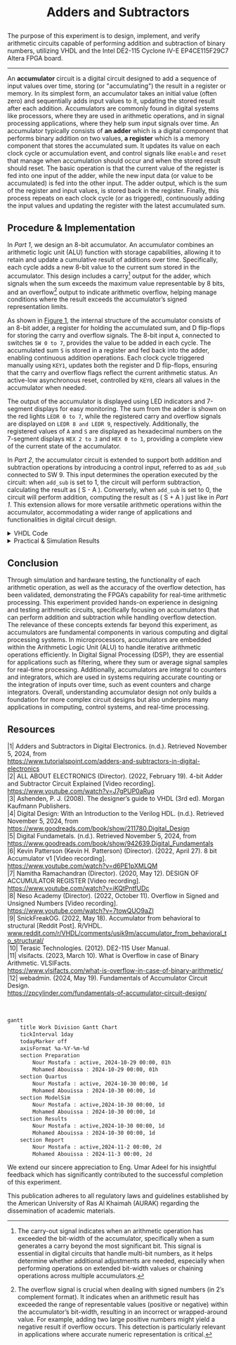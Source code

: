 # <p align="center">Adders and Subtractors</p>

The purpose of this experiment is to design, implement, and verify arithmetic circuits capable of performing addition and subtraction of binary numbers, utilizing VHDL and the Intel DE2-115 Cyclone IV-E EP4CE115F29C7 Altera FPGA board.

---

An __accumulator__ circuit is a digital circuit designed to add a sequence of input values over time, storing (or "accumulating") the result in a register or memory. In its simplest form, an accumulator takes an initial value (often zero) and sequentially adds input values to it, updating the stored result after each addition. Accumulators are commonly found in digital systems like processors, where they are used in arithmetic operations, and in signal processing applications, where they help sum input signals over time. An accumulator typically consists of __an adder__ which is a digital component that performs binary addition on two values, __a register__ which is a memory component that stores the accumulated sum. It updates its value on each clock cycle or accumulation event, and control signals like `enable` and `reset` that manage when accumulation should occur and when the stored result should reset. The basic operation is that the current value of the register is fed into one input of the adder, while the new input data (or value to be accumulated) is fed into the other input. The adder output, which is the sum of the register and input values, is stored back in the register. Finally, this process repeats on each clock cycle (or as triggered), continuously adding the input values and updating the register with the latest accumulated sum.

## Procedure & Implementation

In *Part 1*, we design an 8-bit accumulator. An accumulator combines an arithmetic logic unit (ALU) function with storage capabilities, allowing it to retain and update a cumulative result of additions over time. Specifically, each cycle adds a new 8-bit value to the current sum stored in the accumulator. This design includes a carry[^1] output for the adder, which signals when the sum exceeds the maximum value representable by 8 bits, and an overflow[^2] output to indicate arithmetic overflow, helping manage conditions where the result exceeds the accumulator’s signed representation limits.

[^1]: The carry-out signal indicates when an arithmetic operation has exceeded the bit-width of the accumulator, specifically when a sum generates a carry beyond the most significant bit. This signal is essential in digital circuits that handle multi-bit numbers, as it helps determine whether additional adjustments are needed, especially when performing operations on extended bit-width values or chaining operations across multiple accumulators.
[^2]: The overflow signal is crucial when dealing with signed numbers (in 2’s complement format). It indicates when an arithmetic result has exceeded the range of representable values (positive or negative) within the accumulator’s bit-width, resulting in an incorrect or wrapped-around value. For example, adding two large positive numbers might yield a negative result if overflow occurs. This detection is particularly relevant in applications where accurate numeric representation is critical.

As shown in [Figure 1](Photos/Accumulator.png), the internal structure of the accumulator consists of an 8-bit adder, a register for holding the accumulated sum, and D flip-flops for storing the carry and overflow signals. The 8-bit input `A`, connected to switches `SW 0 to 7`, provides the value to be added in each cycle. The accumulated sum `S` is stored in a register and fed back into the adder, enabling continuous addition operations. Each clock cycle triggered manually using `KEY1`, updates both the register and D flip-flops, ensuring that the carry and overflow flags reflect the current arithmetic status. An active-low asynchronous reset, controlled by `KEY0`, clears all values in the accumulator when needed.

The output of the accumulator is displayed using LED indicators and 7-segment displays for easy monitoring. The sum from the adder is shown on the red lights `LEDR 0 to 7`, while the registered carry and overflow signals are displayed on `LEDR 8 and LEDR 9`, respectively. Additionally, the registered values of `A` and `S` are displayed as hexadecimal numbers on the 7-segment displays `HEX 2 to 3` and `HEX 0 to 1`, providing a complete view of the current state of the accumulator.

In *Part 2*, the accumulator circuit is extended to support both addition and subtraction operations by introducing a control input, referred to as `add_sub`  connected to SW 9. This input determines the operation executed by the circuit: when `add_sub` is set to 1, the circuit will perform subtraction, calculating the result as \( S - A \). Conversely, when `add_sub` is set to 0, the circuit will perform addition, computing the result as \( S + A \) just like in *Part 1*. This extension allows for more versatile arithmetic operations within the accumulator, accommodating a wider range of applications and functionalities in digital circuit design.

<details>
  <summary>VHDL Code</summary>
<br>

```VHDL
-- Accumulator circuit with overflow detection
-- Registers are included for all inputs and outputs.
-- inputs:   SW7-0 = A
--           SW9 = Add_Sub (add when 0, subtract when 1)
--           KEY0 = active-low asynchronous reset
--           KEY1 = manual clock (the key must keep getting pressed)
-- outputs:  LEDR7-0 shows S in binary form
--           LEDR8 shows carry out
--           LEDR9 shows overflow
--           HEX3-2 shows input A
--           HEX1-0 shows the output sum

-- A is the input, S is the output of the sum or subtraction 

Library ieee;
USE ieee.std_logic_1164.all;
USE ieee.std_logic_arith.all;
USE ieee.std_logic_signed.all;

ENTITY part2 IS
   PORT ( KEY   : IN  STD_LOGIC_VECTOR(1 DOWNTO 0);
          SW    : IN  STD_LOGIC_VECTOR(9 DOWNTO 0);
          LEDR  : OUT STD_LOGIC_VECTOR(9 DOWNTO 0);
          HEX3, HEX2, HEX1, HEX0 : OUT STD_LOGIC_VECTOR(0 TO 6) );
END ENTITY part2;

ARCHITECTURE Behavior OF part2 IS
   COMPONENT hex7seg IS -- using a component of the "hex7seg" entity which is defined down (below the top level architecture)
   PORT ( hex      : IN  STD_LOGIC_VECTOR(3 DOWNTO 0);
          display  : OUT STD_LOGIC_VECTOR(0 TO 6) );
   END component;

   COMPONENT regn IS -- using a component of the "regn" entity which is defined down (below the top level architecture)
   GENERIC ( n : NATURAL := 8 );
   PORT ( R             : IN  STD_LOGIC_VECTOR(n-1 DOWNTO 0);
          Clock, Resetn : IN STD_LOGIC;
          Q             : OUT STD_LOGIC_VECTOR(n-1 DOWNTO 0) );
   END COMPONENT;
   
	-- These signals are used to manage data, control flags, and intermediate results in a design.
   SIGNAL A, A_reg, S_reg, Add_Sub_vector : STD_LOGIC_VECTOR(7 DOWNTO 0); -- Declares four signals as 8-bit wide vectors
   SIGNAL S : STD_LOGIC_VECTOR(8 DOWNTO 0); -- Declares the signal S as a 9-bit wide vector.
	-- Typically used for results of operations where an extra bit is needed to accommodate carry or overflow, such as the result of an addition where the final bit captures the carry-out.
   SIGNAL carry, carry_reg : STD_LOGIC_VECTOR(0 TO 0); -- Declares two single-bit signals
	-- carry: Represents a carry-out from an arithmetic operation.
	-- carry_reg: A stored version of carry, preserving it for synchronous use.
   SIGNAL Clock, Resetn, Add_Sub : STD_LOGIC; -- Declares three single-bit signals
	-- Clock: The clock signal that controls synchronous operations in the circuit.
	-- Resetn: An asynchronous reset signal, active low ('0' resets the circuit).
	-- Add_Sub: A control signal that specifies the operation type, where '0' indicates addition and '1' indicates subtraction.
   SIGNAL overflow, overflow_reg : STD_LOGIC_VECTOR (0 TO 0); -- Declares two single-bit signals
	-- overflow: Indicates whether an overflow condition has occurred in an arithmetic operation.
	-- overflow_reg: A registered or stored version of overflow, which can be used to retain the overflow status for synchronous use.
	
BEGIN
	-- Assigning specific values to various signals, linking them to inputs from KEY and SW from the FPGA 
   Resetn <= KEY(0);
   Clock <= KEY(1);
   A <= SW(7 DOWNTO 0);
   Add_Sub <= SW(9);
	Add_Sub_vector <= (OTHERS => ADD_Sub);

	-- Implementing a basic arithmetic unit with only adding and subtracting functions.
	
   -- instantiate module regn (R, Clock, Resetn, Q);
   U_A : regn PORT MAP (A, Clock, Resetn, A_reg); -- The regn module takes A as the input (R in the module definition) and, on a clock pulse, stores its value in A_reg while respecting the Resetn signal. 

   S <= ('0' & S_reg) + ((A_reg XOR Add_Sub_vector) + Add_Sub); 
	-- ('0' & S_reg): Extends S_reg by adding a leading '0' bit, creating a 9-bit vector for arithmetic operations to handle overflow/carry.
	-- (A_reg XOR Add_Sub_vector) + Add_Sub: Performs the arithmetic operation by using Add_Sub as a control bit. XOR-ing with Add_Sub_vector enables switching between addition (when Add_Sub is 0) and two’s complement subtraction (when Add_Sub is 1).
	-- The sum of these terms is assigned to S, resulting in a 9-bit output where the 8 LSBs hold the result, and the MSB (S(8)) holds any carry.
	
	carry(0) <= S(8); -- Assigns the carry-out bit from S to the carry(0) signal.
	-- carry(0) will indicate whether an overflow occurred in the addition/subtraction operation by holding the MSB of S.
   
	-- Display the adder outputs
   LEDR(7 DOWNTO 0) <= S(7 DOWNTO 0); -- Maps the result of the arithmetic operation (S) to LEDR(7:0), allowing the sum or difference to be viewed on the board’s LEDs.

   -- instantiate module regn (R, Clock, Resetn, Q);
   U_S : regn PORT MAP (S(7 DOWNTO 0), Clock, Resetn, S_reg); -- On each clock pulse, stores the 8-bit result in S_reg, allowing S_reg to hold the stabilized value of S for use in further logic or display.

   U_carry : regn GENERIC MAP (n => 1) -- Creates a 1-bit register (U_carry) to hold the carry-out bit carry, allowing the carry status to be retained and used later.
                  PORT MAP (carry, Clock, Resetn, carry_reg);

   -- check for overflow
   overflow(0) <= ((Add_Sub XOR A_reg(7)) XNOR S_reg(7)) AND (A_reg(7) XOR Add_Sub XOR S(7));
	-- evaluates whether an overflow condition occurred by examining the signs of the operands and the result.
	-- If the sign bits of A_reg and S_reg are mismatched after an operation (when they should logically align), overflow has occurred.
	
   U_overflow : regn GENERIC MAP (n => 1) -- Instantiates a 1-bit regn module labeled U_overflow to register the overflow signal.
                     PORT MAP (overflow, Clock, Resetn, overflow_reg); -- Stores the result of the overflow calculation in overflow_reg, allowing it to be retained for display or further use.
							
   LEDR(9) <= overflow_reg(0); -- Displays the overflow status on LED
   LEDR(8) <= carry_reg(0); -- Displays the carry status on LED 8
   
   -- drive the displays through a 7-seg decoders
   digit_3: hex7seg PORT MAP(A_reg(7 DOWNTO 4), HEX3); -- Converts the 4-bit upper portion of A_reg into a 7-segment format for display on HEX3.
   digit_2: hex7seg PORT MAP(A_reg(3 DOWNTO 0), HEX2); -- Uses the hex7seg module to convert the lower 4 bits of A_reg into a display format for the 7-segment display HEX2.
   digit_1: hex7seg PORT MAP(S_reg(7 DOWNTO 4), HEX1); -- Converts the upper portion of S_reg for display on HEX1, showing the high 4 bits of the arithmetic result.
   digit_0: hex7seg PORT MAP(S_reg(3 DOWNTO 0), HEX0); -- Converts the low 4 bits of S_reg into a 7-segment display format for HEX0.
END Behavior;

----------------------------------------------------------------------------------------------------------------------------------------------------------------

-- Defining an n-bit register with an asynchronous, active-low reset (Resetn). The register updates its output Q 
-- to match the input R on the rising edge of the clock, provided the reset is not active. If Resetn is low (0), 
-- the register contents are cleared, regardless of the clock signal.
               
LIBRARY ieee;
USE ieee.std_logic_1164.all;

-- Declares the regn entity, which defines the interface for this register module.
ENTITY regn IS
   GENERIC ( n : NATURAL := 8 ); -- Defines a generic parameter n, which specifies the width of the register. 
	-- This allows flexibility in choosing the number of bits, defaulting to 8 bits.
   PORT ( R             : IN  STD_LOGIC_VECTOR(n-1 DOWNTO 0); -- R is an n-bit input vector that represents the data to be loaded into the register.
          Clock, Resetn : IN  STD_LOGIC; -- Clock is a single-bit input signal, used to synchronize data loading. Resetn is a single-bit asynchronous reset input.
          Q             : OUT STD_LOGIC_VECTOR(n-1 DOWNTO 0) ); -- Q is an n-bit output vector representing the current contents of the register.

END ENTITY regn;

ARCHITECTURE Behavior OF regn IS -- defines the internal behavior and signal assignments for the entity
BEGIN
   PROCESS (Clock, Resetn) -- Defines a process that is sensitive to changes on Clock and Resetn. 
	-- This process block will execute whenever there is a change on either of these signals, making it suitable for synchronous logic with an asynchronous reset.
   BEGIN
      IF (Resetn = '0') THEN -- If Resetn is 0, it sets all bits in Q to '0', effectively clearing the register asynchronously.
         Q <= (OTHERS => '0'); -- assigns 0 to all bits in the vector Q, regardless of the width specified by n.
      ELSIF (rising_edge(Clock)) THEN -- If Resetn is not 0, it checks for a rising edge on Clock (meaning a transition from 0 to 1)
         Q <= R; -- loads the input vector R into Q on the rising edge of Clock.       
      END IF;
   END PROCESS;
END Behavior;

----------------------------------------------------------------------------------------------------------------------------------------------------------------

-- Describing the functionality of a 7-segment display decoder, which converts a 4-bit binary input 
-- representing hexadecimal values (0 to F) into the corresponding signals to display each character on a 
-- 7-segment display.

LIBRARY ieee;
USE ieee.std_logic_1164.all;

ENTITY hex7seg IS
   PORT ( hex      : IN  STD_LOGIC_VECTOR(3 DOWNTO 0);
          display  : OUT STD_LOGIC_VECTOR(0 TO 6) );

END ENTITY hex7seg;

ARCHITECTURE Behavior OF hex7seg IS
   --       0  
   --      ---  
   --     |   |
   --    5|   |1
   --     | 6 |
   --      ---  
   --     |   |
   --    4|   |2
   --     |   |
   --      ---  
   --       3  
BEGIN
   display <= "0000001" WHEN (hex = "0000") ELSE  -- Display '0'
              "1001111" WHEN (hex = "0001") ELSE  -- Display '1'
              "0010010" WHEN (hex = "0010") ELSE  -- Display '2'
              "0000110" WHEN (hex = "0011") ELSE  -- Display '3'
              "1001100" WHEN (hex = "0100") ELSE  -- Display '4'
              "0100100" WHEN (hex = "0101") ELSE  -- Display '5'
              "0100000" WHEN (hex = "0110") ELSE  -- Display '6'
              "0001111" WHEN (hex = "0111") ELSE  -- Display '7'
              "0000000" WHEN (hex = "1000") ELSE  -- Display '8'
              "0000100" WHEN (hex = "1001") ELSE  -- Display '9'
              "0001000" WHEN (hex = "1010") ELSE  -- Display 'A'
              "1100000" WHEN (hex = "1011") ELSE  -- Display 'B'
              "0110001" WHEN (hex = "1100") ELSE  -- Display 'C'
              "1000010" WHEN (hex = "1101") ELSE  -- Display 'D'
              "0110000" WHEN (hex = "1110") ELSE  -- Display 'E'
              "0111000";                          -- Display 'F'
END Behavior;

```

</details>


<details>
  <summary>Practical & Simulation Results</summary>
	
<br>

<p align="center">
  <img src="Photos/part1fpga.gif" style="width: 496px; height: 320px; object-fit: cover;" title="Testing a 0 adder, a 1 adder, a 9 adder, and the reset button." />
  <img src="Photos/part2fpga.gif" style="width: 496px; height: 320px; margin: 0 10px; object-fit: cover;" title="Testing a 0 adder, a 1 adder, a 1 subtractor, a 28 subtractor, and the reset button." />
</p>

Shown above are different test scenarios for both parts of the lab; one with all adding cases and the other with a mix of adding and subtracting. The adding and subtracting operations are happening on hexadecimal numbers. The results are not only shown on the LEDRs but also on the 7-segment displays. On the 7SD, the input value from the switches is displayed on the 2 HEXes on the left meanwhile the result of the adder/subtractor is displayed on the 2 HEXes on the right. Note that the LEDRs are more appropriate for displaying the output of the adder/subtractor as they are one step ahead of the HEX digits because the HEXes take one extra clock cycle to display the result since the first result is 00 because we need to set the value of the input (A) using switches and it has to be represented on the left HEXes first before it gets processed and produces a result that displays on the right HEXes whereas the LEDRs are showing the result of the adder directly; they don't mirror the state of the switch under them first and that is why they are faster to react to the process than HEXes.

The GIF on the left shows adding by 0, where nothing happens because the initial value was 0 and the added value to it is 0 so nothing is changing. Although, if we had a non-zero initial value first then changed the switches to 0 it would have been a clearer demonstration that the value is not changing because 0 is being added to it, whereas the first case looks like a reset. In the second test we changed the switches value to 1 and starting pressing the manual clock. On each clock tick, the value was getting incremented by 1 like so 00 → 01 → 02 → 03 → 04 → 05 → 06 → 07 → 08 → 09 → 0A → 0B → 0C → 0D → 0E → 0F → 10 → 11 → 12 → 13 → 14 → 15 → 16 → 17 → 18 → 19 → 1A → 1B → 1C → 1D → 1E → 1F → 20 → 21 → 22 ... FF. The 9 adder operates in a similar manner. As for the GIF on the right, we could is in the 1 subtractor case that the value saved in the regsiter is going down one by one from 20 → 1F → 1E → 1D → 1C → 1B → 1A → 19 → 18 etc... Similarily, for the 28 subtractor case, we can see the case 00 - 28 = D8. Since \( 28 \) (hex) is larger than \( 00 \) (hex), the result of \( 00 - 28 \) will be negative. In hexadecimal systems, negative numbers are typically represented using two's complement notation. To find the two's complement of \( 28 \) (hex), we first invert \( 28 \), which gives us \( D7 \). Then, by adding \( 1 \) to \( D7 \), we arrive at \( D8 \). Therefore, \( 00 - 28 \) is represented as \( D8 \) in two's complement hexadecimal notation, indicating a negative result.

According to the referenced DE2-115 manual, the push-button switches on the FPGA board are designed to operate with a specific logic behavior: when the switch is not pressed, it outputs a high logic level (logic '1'), and when the switch is pressed, it outputs a low logic level (logic '0'). This configuration is commonly referred to as active-low behavior. In this context, the KEY0 push-button switch, which is utilized as a reset input in our circuit, adheres to this active-low characteristic. Although we did not explicitly define this active-low functionality in the VHDL code, it is inherently understood based on the design of the switch itself. When KEY0 is pressed, it sends a low logic level (logical '0') to the connected circuit, effectively triggering the reset operation. Conversely, when the switch is not pressed, it returns to a high logic level (logical '1'), indicating that the reset condition is inactive. The debouncing mechanism integrated into the switch ensures that any noise or fluctuations caused by the mechanical action of pressing the button are filtered out, providing a stable signal. This makes the switch suitable for use as a clock or reset input in digital circuits, ensuring that the circuit responds reliably to the intended button press without unintended glitches.

<p align="center">
  <img src="Photos/part2waveform.png" title="Testing reset, 1 adder, then 1 subtractor." />
</p>

First to explain the setup of the waveform simulation, we have chosen to simulate the button press for KEY1 (the clock), we need to create a waveform that alternates periodically between 0 and 1. This alternation represents a momentary press and release, simulating a clock signal rather than a continuous press (which would keep the value at 1 indefinitely). By toggling between 0 and 1, we effectively mimic a click pattern for the clock input. For KEY0 (the active-low reset button), we only simulate a brief press at the beginning of the waveform by setting it to 0 for a short initial period. This briefly triggers the reset, allowing us to initialize the system. After this brief activation, we set KEY0 to 1 for the remainder of the simulation, keeping it inactive to allow us to focus on observing the behavior of the adder and subtractor. Regarding the switches, we are primarily concerned with SW0, which we turn on to simulate an input of 1. The remaining switches are kept off (0) throughout the simulation, except for SW9, which controls the mode of operation between addition and subtraction. For SW9, we set it to 0 for the first half of the simulation to select one mode and then switch it to 1 for the second half to activate the alternate mode. This setup covers all the input signals for the simulation.


Note that in simulation, it is easier to observe the LEDRs, while in practice, it is more straightforward to observe the 7-segment display. This is because, on the FPGA board, the 7-segment display is graphical, giving an instantly understandable output without the need for additional decoding or mental calculation. Each digit’s segments light up in a way that directly conveys the number being displayed. In contrast, in a waveform simulator, the 7-segment display values appear as a stream of reversed bits that need to be carefully mapped and decoded to their respective segment positions. This makes interpretation more cumbersome making the LEDRs simpler to understand; in the simulator, each LEDR is represented as a straightforward signal: 0 indicates "off," and 1 indicates "on," allowing for quicker reading and interpretation of output states.


Now, as for the outputs/results, we can observe that the simulation and the board results are in agreement. Initially, we observe that with neither the clock nor reset buttons pressed, the reset remains active, which keeps the output result at zero. This means the system is essentially in a reset state. Once we release both the clock and reset (activating the clock and deactivating the reset) with SW9 (the mode selector) set to low, indicating addition mode, the adder begins operation. We see the adder's output as 1, displayed on LEDR(0), confirming that addition mode has started successfully. Next, we press the clock button; however, no immediate action takes place. The system holds the previous state until we release the clock button. Upon release, the clock triggers, and we observe the value increment to 2, now shown on LEDR(1). This incrementing behavior continues with each release of the clock button, so the following increment displays 3 on the LEDRs, demonstrating the expected addition behavior. At this point, we notice a change in the SW9 switch, which now sets the mode to subtraction. Consequently, we observe that the adder transitions to a subtractor, and the output begins to decrement. Upon closer examination, we identify an issue in the code: toggling SW9 from adder to subtractor mode behaves as if there were two clock presses, causing an unexpected jump in the output. This is evident in the waveform simulation, where the output value on the LEDRs changes abruptly from 3 to 1 when the mode first switches to subtraction, rather than decrementing by 1 as expected. This bug appears specific to the LEDRs, as the 7-segment display operates correctly without this unintended behavior. Furthermore, as mentioned earlier, there is a slight delay in the 7-segment display. Each output on the 7-segment display is one clock cycle behind the LEDRs. For instance, when the LEDRs display 1, the 7-segment display is still showing 0. Then, as the LEDRs display 2, the 7-segment display updates to 1, demonstrating the offset between the two displays. This discrepancy does not affect the functionality but is noticeable in the simulation.

<br>
	
</details>


## Conclusion

Through simulation and hardware testing, the functionality of each arithmetic operation, as well as the accuracy of the overflow detection, has been validated, demonstrating the FPGA’s capability for real-time arithmetic processing. This experiment provided hands-on experience in designing and testing arithmetic circuits, specifically focusing on accumulators that can perform addition and subtraction while handling overflow detection. The relevance of these concepts extends far beyond this experiment, as accumulators are fundamental components in various computing and digital processing systems. In microprocessors, accumulators are embedded within the Arithmetic Logic Unit (ALU) to handle iterative arithmetic operations efficiently. In Digital Signal Processing (DSP), they are essential for applications such as filtering, where they sum or average signal samples for real-time processing. Additionally, accumulators are integral to counters and integrators, which are used in systems requiring accurate counting or the integration of inputs over time, such as event counters and charge integrators. Overall, understanding accumulator design not only builds a foundation for more complex circuit designs but also underpins many applications in computing, control systems, and real-time processing.


## Resources
|1| Adders and Subtractors in Digital Electronics. (n.d.). Retrieved November 5, 2024, from <br> https://www.tutorialspoint.com/adders-and-subtractors-in-digital-electronics  
|2| ALL ABOUT ELECTRONICS (Director). (2022, February 19). 4-bit Adder and Subtractor Circuit Explained [Video recording]. <br> https://www.youtube.com/watch?v=J7gPUP0aRug  
|3| Ashenden, P. J. (2008). The designer’s guide to VHDL (3rd ed). Morgan Kaufmann Publishers.    
|4| Digital Design: With an Introduction to the Verilog HDL. (n.d.). Retrieved November 5, 2024, from <br> https://www.goodreads.com/book/show/211780.Digital_Design  
|5| Digital Fundametals. (n.d.). Retrieved November 5, 2024, from <br> https://www.goodreads.com/book/show/942639.Digital_Fundamentals  
|6| Kevin Patterson (Kevin H. Patterson) (Director). (2022, April 27). 8 bit Accumulator v1 [Video recording]. <br> https://www.youtube.com/watch?v=d6PE1pXMLQM  
|7| Namitha Ramachandran (Director). (2020, May 12). DESIGN OF ACCUMULATOR REGISTER [Video recording]. <br> https://www.youtube.com/watch?v=iKQtPntfUDc  
|8| Neso Academy (Director). (2022, October 11). Overflow in Signed and Unsigned Numbers [Video recording]. <br> https://www.youtube.com/watch?v=7towQUO9aZI  
|9| SnickFreakOG. (2022, May 18). Accumulator from behavioral to structural [Reddit Post]. R/VHDL. <br> www.reddit.com/r/VHDL/comments/usik9m/accumulator_from_behavioral_to_structural/  
|10| Terasic Technologies. (2012). DE2-115 User Manual.   
|11| vlsifacts. (2023, March 10). What is Overflow in case of Binary Arithmetic. VLSIFacts. <br> https://www.vlsifacts.com/what-is-overflow-in-case-of-binary-arithmetic/  
|12| webadmin. (2024, May 19). Fundamentals of Accumulator Circuit Design. <br> https://zpcylinder.com/fundamentals-of-accumulator-circuit-design/


<br>

```mermaid
gantt
    title Work Division Gantt Chart
    tickInterval 1day
    todayMarker off
    axisFormat %a-%Y-%m-%d
    section Preparation         
        Nour Mostafa : active, 2024-10-29 00:00, 01h
        Mohamed Abouissa : 2024-10-29 00:00, 01h
    section Quartus         
        Nour Mostafa : active, 2024-10-30 00:00, 1d
        Mohamed Abouissa : 2024-10-30 00:00, 1d
    section ModelSim       
        Nour Mostafa : active,2024-10-30 00:00, 1d
        Mohamed Abouissa : 2024-10-30 00:00, 1d
    section Results       
        Nour Mostafa : active,2024-10-30 00:00, 1d
        Mohamed Abouissa : 2024-10-30 00:00, 1d
    section Report
        Nour Mostafa : active,2024-11-2 00:00, 2d
        Mohamed Abouissa : 2024-11-3 00:00, 2d
```

We extend our sincere appreciation to Eng. Umar Adeel for his insightful feedback which has significantly contributed to the successful completion of this experiment.

This publication adheres to all regulatory laws and guidelines established by the American University of Ras Al Khaimah (AURAK) regarding the dissemination of academic materials.




